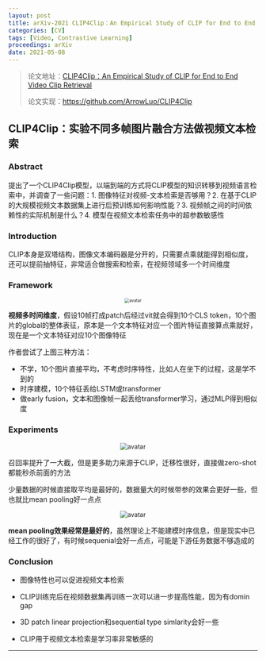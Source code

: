 ```yaml
---
layout: post
title: arXiv-2021 CLIP4Clip：An Empirical Study of CLIP for End to End Video Clip Retrieval
categories: [CV]
tags: [Video, Contrastive Learning]
proceedings: arXiv
date: 2021-05-08
---
```


> 论文地址：[CLIP4Clip：An Empirical Study of CLIP for End to End Video Clip Retrieval](http://arxiv.org/abs/2104.08860)
>
> 论文实现：<https://github.com/ArrowLuo/CLIP4Clip>

## CLIP4Clip：实验不同多帧图片融合方法做视频文本检索

### Abstract

提出了一个CLIP4Clip模型，以端到端的方式将CLIP模型的知识转移到视频语言检索中，并调查了一些问题：1. 图像特征对视频-文本检索是否够用？2. 在基于CLIP的大规模视频文本数据集上进行后预训练如何影响性能？3. 视频帧之间的时间依赖性的实际机制是什么？4. 模型在视频文本检索任务中的超参数敏感性

### Introduction

CLIP本身是双塔结构，图像文本编码器是分开的，只需要点乘就能得到相似度，还可以提前抽特征，非常适合做搜索和检索，在视频领域多一个时间维度

### Framework

<div align="center" style="float:center"><img src="https://blog-img-1259433191.cos.ap-shanghai.myqcloud.com/CLIP4Clip/fig1.png" alt="avatar" style="zoom:60%;" /></div>

**视频多时间维度**，假设10帧打成patch后经过vit就会得到10个CLS token，10个图片的global的整体表征，原本是一个文本特征对应一个图片特征直接算点乘就好，现在是一个文本特征对应10个图像特征

作者尝试了上图三种方法：

- 不学，10个图片直接平均，不考虑时序特性，比如人在坐下的过程，这是学不到的
- 时序建模，10个特征丢给LSTM或transformer
- 做early fusion，文本和图像帧一起丢给transformer学习，通过MLP得到相似度

### Experiments

<div align="center" style="float:center"><img src="https://blog-img-1259433191.cos.ap-shanghai.myqcloud.com/CLIP4Clip/tab1.png" alt="avatar" style="zoom:90%;" /></div>

召回率提升了一大截，但是更多助力来源于CLIP，迁移性很好，直接做zero-shot都能秒杀前面的方法

少量数据的时候直接取平均是最好的，数据量大的时候带参的效果会更好一些，但也就比mean pooling好一点点

<div align="center" style="float:center"><img src="https://blog-img-1259433191.cos.ap-shanghai.myqcloud.com/CLIP4Clip/tab2-tab5.png" alt="avatar" style="zoom:90%;" /></div>

**mean pooling效果经常是最好的**，虽然理论上不能建模时序信息，但是现实中已经工作的很好了，有时候sequenial会好一点点，可能是下游任务数据不够造成的

### Conclusion

- 图像特性也可以促进视频文本检索

- CLIP训练完后在视频数据集再训练一次可以进一步提高性能，因为有domin gap

- 3D patch linear projection和sequential type simlarity会好一些

- CLIP用于视频文本检索是学习率非常敏感的

<HR align=left color=#987cb9 SIZE=1>